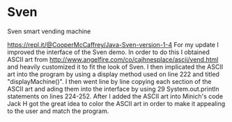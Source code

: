 # Sven
Sven smart vending machine 

https://repl.it/@CooperMcCaffrey/Java-Sven-version-1-4
For my update I improved the interface of the Sven demo. In order to do this I obtained ASCII art from http://www.angelfire.com/co/cajhnesplace/ascii/vend.html and heavily customized it to fit the look of Sven. I then implicated the ASCII art into the program by using a display method used on line 222 and titled "displayMachine()". I then went line by line copying each section of the ASCII art and ading them into the interface by using 29 System.out.println statements on lines 224-252. After I added the ASCII art into Minich's code Jack H got the great idea to color the ASCII art in order to make it appealing to the user and match the program. 
